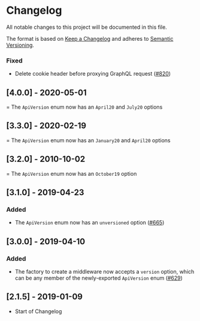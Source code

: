 # Changelog

All notable changes to this project will be documented in this file.

The format is based on [Keep a Changelog](http://keepachangelog.com/en/1.0.0/)
and adheres to [Semantic Versioning](http://semver.org/spec/v2.0.0.html).

<!-- ## [Unreleased] -->

### Fixed

- Delete cookie header before proxying GraphQL request ([#820](https://github.com/Shopify/quilt/pull/820))

## [4.0.0] - 2020-05-01

= The `ApiVersion` enum now has an `April20` and `July20` options

## [3.3.0] - 2020-02-19

= The `ApiVersion` enum now has an `January20` and `April20` options

## [3.2.0] - 2010-10-02

= The `ApiVersion` enum now has an `October19` option

## [3.1.0] - 2019-04-23

### Added

- The `ApiVersion` enum now has an `unversioned` option ([#665](https://github.com/Shopify/quilt/pull/665))

## [3.0.0] - 2019-04-10

### Added

- The factory to create a middleware now accepts a `version` option, which can be any member of the newly-exported `ApiVersion` enum ([#629](https://github.com/Shopify/quilt/pull/629))

## [2.1.5] - 2019-01-09

- Start of Changelog
